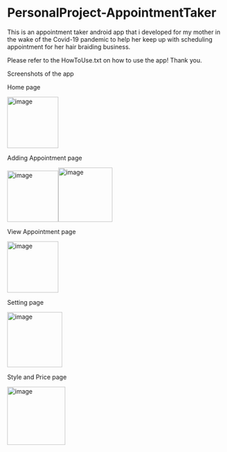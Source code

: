 # PersonalProject-AppointmentTaker

This is an appointment taker android app that i developed for my mother in the wake of the Covid-19 pandemic to help her 
keep up with scheduling appointment for her hair braiding business.

Please refer to the HowToUse.txt on how to use the app! Thank you.

Screenshots of the app

Home page

<img width="118" alt="image" src="https://user-images.githubusercontent.com/55414069/109568799-6cebe400-7ab5-11eb-8ead-b211f6b16e35.png">

Adding Appointment page

<img width="118" alt="image" src="https://user-images.githubusercontent.com/55414069/109568893-90169380-7ab5-11eb-8431-af88974d31c0.png"><img width="125" alt="image" src="https://user-images.githubusercontent.com/55414069/109568996-b5a39d00-7ab5-11eb-96f2-9a1fdda0c163.png">

View Appointment page

<img width="118" alt="image" src="https://user-images.githubusercontent.com/55414069/109569615-b557d180-7ab6-11eb-8a09-759ad8ab6053.png">

Setting page

<img width="127" alt="image" src="https://user-images.githubusercontent.com/55414069/109569632-b983ef00-7ab6-11eb-88c8-a3554c7d13b4.png">

Style and Price page

<img width="134" alt="image" src="https://user-images.githubusercontent.com/55414069/109569641-bc7edf80-7ab6-11eb-8fba-bb23c108a698.png">



